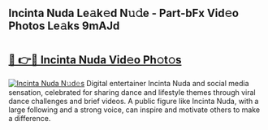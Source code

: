 ## Incinta Nuda Le𝚊k𝚎d N𝚞𝚍e - Part-bFx Vid𝚎o Photos Le𝚊ks 9mAJd

# <h2><a href="http://fbczyrc.evod.top/?m=Incinta+Nuda">🔗 👉🔴 Incinta Nuda Vid𝚎o Ph𝚘t𝚘s</a></h2>

[![Incinta Nuda N𝚞d𝚎s](https://i.imgur.com/8V9OHl7.gif)](http://fbczyrc.evod.top/?m=Incinta+Nuda)
Digital entertainer Incinta Nuda and social media sensation, celebrated for sharing dance and lifestyle themes through viral dance challenges and brief videos. A public figure like Incinta Nuda, with a large following and a strong voice, can inspire and motivate others to make a difference. 
